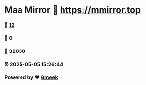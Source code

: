 # Maa Mirror :link: https://mmirror.top 
### :page_facing_up: [12](https://mmirror.top/tag.html) 
### :speech_balloon: 0 
### :hibiscus: 32030 
### :alarm_clock: 2025-05-05 15:26:44 
### Powered by :heart: [Gmeek](https://github.com/Meekdai/Gmeek)
